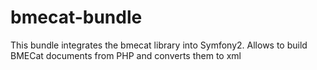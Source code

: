 bmecat-bundle
=============

This bundle integrates the bmecat library into Symfony2. Allows to build BMECat documents from PHP and converts them to xml

